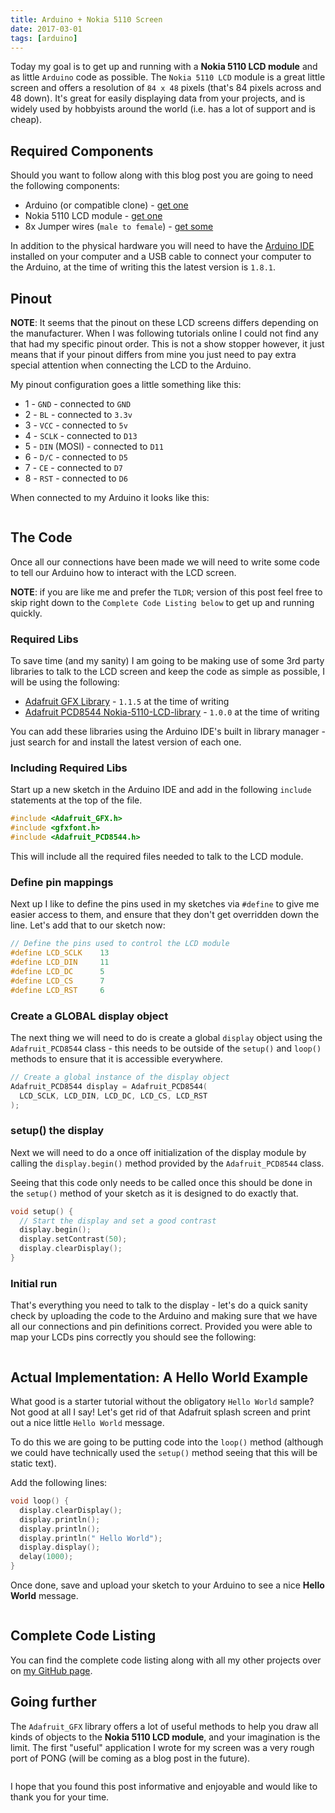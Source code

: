 ```yaml
---
title: Arduino + Nokia 5110 Screen
date: 2017-03-01
tags: [arduino]
---
```

Today my goal is to get up and running with a **Nokia 5110 LCD module** and as little `Arduino` code as possible. The `Nokia 5110 LCD` module is a great little screen and offers a resolution of `84 x 48` pixels (that's 84 pixels across and 48 down). It's great for easily displaying data from your projects, and is widely used by hobbyists around the world (i.e. has a lot of support and is cheap).

## Required Components
Should you want to follow along with this blog post you are going to need the following components:

- Arduino (or compatible clone) - [get one](https://www.banggood.com/Geekcreit-UNO-R3-ATmega16U2-AVR-Development-Module-Board-Without-USB-Cable-Geekcreit-for-Arduino-products-that-work-with-official-Arduino-boards-p-1044808.html?imageAb=1&p=5T250523689812015082&stayold=1&akmClientCountry=CA&cur_warehouse=CN)
- Nokia 5110 LCD module - [get one](https://www.banggood.com/5110-LCD-Display-Module-White-Backlight-p-1272124.html?imageAb=1&p=5T250523689812015082&stayold=1&cur_warehouse=CN&akmClientCountry=CA)
- 8x Jumper wires (`male to female`) - [get some](https://www.banggood.com/120pcs-Multicolored-Dupont-Wire-Male-to-Female-Male-to-Male-Female-to-Female-Jumper-Wire-Kit-p-1262667.html?p=5T250523689812015082&stayold=1&cur_warehouse=CN)

In addition to the physical hardware you will need to have the [Arduino IDE](https://www.arduino.cc/en/software) installed on your computer and a USB cable to connect your computer to the Arduino, at the time of writing this the latest version is `1.8.1`.

## Pinout
**NOTE**: It seems that the pinout on these LCD screens differs depending on the manufacturer. When I was following tutorials online I could not find any that had my specific pinout order. This is not a show stopper however, it just means that if your pinout differs from mine you just need to pay extra special attention when connecting the LCD to the Arduino.

My pinout configuration goes a little something like this:

- 1 - `GND` - connected to `GND`
- 2 - `BL` - connected to `3.3v`
- 3 - `VCC` - connected to `5v`
- 4 - `SCLK` - connected to `D13`
- 5 - `DIN` (MOSI) - connected to `D11`
- 6 - `D/C` - connected to `D5`
- 7 - `CE` - connected to `D7`
- 8 - `RST` - connected to `D6`

When connected to my Arduino it looks like this:

<img src="./001.jpg" alt="">

## The Code
Once all our connections have been made we will need to write some code to tell our Arduino how to interact with the LCD screen.

**NOTE**: if you are like me and prefer the `TLDR`; version of this post feel free to skip right down to the `Complete Code Listing below` to get up and running quickly.

### Required Libs
To save time (and my sanity) I am going to be making use of some 3rd party libraries to talk to the LCD screen and keep the code as simple as possible, I will be using the following:

- [Adafruit GFX Library](https://github.com/adafruit/Adafruit-GFX-Library) - `1.1.5` at the time of writing
- [Adafruit PCD8544 Nokia-5110-LCD-library](https://github.com/adafruit/Adafruit-PCD8544-Nokia-5110-LCD-library) - `1.0.0` at the time of writing

You can add these libraries using the Arduino IDE's built in library manager - just search for and install the latest version of each one.

### Including Required Libs
Start up a new sketch in the Arduino IDE and add in the following `include` statements at the top of the file.

```cpp
#include <Adafruit_GFX.h>
#include <gfxfont.h>
#include <Adafruit_PCD8544.h>
```

This will include all the required files needed to talk to the LCD module.

### Define pin mappings
Next up I like to define the pins used in my sketches via `#define` to give me easier access to them, and ensure that they don't get overridden down the line. Let's add that to our sketch now:

```cpp
// Define the pins used to control the LCD module
#define LCD_SCLK    13
#define LCD_DIN     11
#define LCD_DC      5
#define LCD_CS      7
#define LCD_RST     6
```

### Create a GLOBAL display object
The next thing we will need to do is create a global `display` object using the `Adafruit_PCD8544` class - this needs to be outside of the `setup()` and `loop()` methods to ensure that it is accessible everywhere.

```cpp
// Create a global instance of the display object
Adafruit_PCD8544 display = Adafruit_PCD8544(
  LCD_SCLK, LCD_DIN, LCD_DC, LCD_CS, LCD_RST
);
```

### setup() the display
Next we will need to do a once off initialization of the display module by calling the `display.begin()` method provided by the `Adafruit_PCD8544` class.

Seeing that this code only needs to be called once this should be done in the `setup()` method of your sketch as it is designed to do exactly that.

```cpp
void setup() {
  // Start the display and set a good contrast
  display.begin();
  display.setContrast(50);
  display.clearDisplay();
}
```

### Initial run
That's everything you need to talk to the display - let's do a quick sanity check by uploading the code to the Arduino and making sure that we have all our connections and pin definitions correct. Provided you were able to map your LCDs pins correctly you should see the following:

<img src="./002.jpg" alt="">

## Actual Implementation: A Hello World Example
What good is a starter tutorial without the obligatory `Hello World` sample? Not good at all I say! Let's get rid of that Adafruit splash screen and print out a nice little `Hello World` message.

To do this we are going to be putting code into the `loop()` method (although we could have technically used the `setup()` method seeing that this will be static text).

Add the following lines:

```cpp
void loop() {
  display.clearDisplay();
  display.println();
  display.println();
  display.println(" Hello World");
  display.display();
  delay(1000);
}
```

Once done, save and upload your sketch to your Arduino to see a nice **Hello World** message.

<img src="./003.jpg" alt="">

## Complete Code Listing
You can find the complete code listing along with all my other projects over on [my GitHub page](https://github.com/rniemand/code-samples/tree/main/blog-posts/2017/2017-03-01).

## Going further
The `Adafruit_GFX` library offers a lot of useful methods to help you draw all kinds of objects to the **Nokia 5110 LCD module**, and your imagination is the limit. The first "useful" application I wrote for my screen was a very rough port of PONG (will be coming as a blog post in the future).

<img src="./004.jpg" alt="">

I hope that you found this post informative and enjoyable and would like to thank you for your time.
